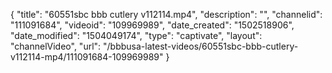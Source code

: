 {
    "title": "60551sbc bbb cutlery v112114.mp4",
    "description": "",
    "channelid": "111091684",
    "videoid": "109969989",
    "date_created": "1502518906",
    "date_modified": "1504049174",
    "type": "captivate",
    "layout": "channelVideo",
    "url": "\/bbbusa-latest-videos\/60551sbc-bbb-cutlery-v112114-mp4\/111091684-109969989"
}